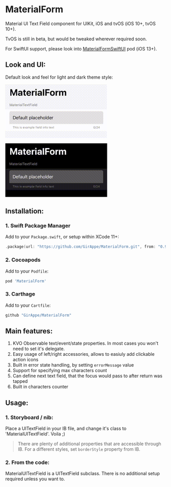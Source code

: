# MaterialForm

Material UI Text Field component for UIKit, iOS and tvOS (iOS 10+, tvOS 10+).

TvOS is still in beta, but would be tweaked wherever required soon.

For SwiftUI support, please look into [MaterialFormSwiftUI][MaterialSwiftUI] pod (iOS 13+).

## Look and UI:

Default look and feel for light and dark theme style:

![Light][example-light]

![Dark][example-dark]

## Installation:

### 1. Swift Package Manager

Add to your `Package.swift`, or setup within XCode 11+:

```swift
.package(url: "https://github.com/GirAppe/MaterialForm.git", from: "0.9.6"),
```

### 2. Cocoapods

Add to your `Podfile`:

```ruby
pod 'MaterialForm'
```

### 3. Carthage

Add to your `Cartfile`:

```bash
github "GirAppe/MaterialForm"
```

## Main features:

1. KVO Observable text/event/state properties. In most cases you won't need to set it's delegate.
1. Easy usage of left/right accessories, allows to easiuly add clickable action icons
1. Built in error state handling, by setting `errorMessage` value
1. Support for specifying max characters count
1. Can define next text field, that the focus would pass to after return was tapped
1. Built in characters counter

## Usage:

### 1. Storyboard / nib:

Place a UITextField in your IB file, and change it's class to 'MaterialUITextField'. Voila ;)

> There are plenty of additional properties that are accessible through IB. For a different styles,
> set `borderStyle` property from IB.

### 2. From the code:

MaterialUITextField is a UITextField subclass. There is no additional setup required unless you want to.

<!-- Images -->

[example-light]: https://raw.githubusercontent.com/GirAppe/MaterialForm/0.9.6/material-form-light.gif  "Default light theme styling"
[example-dark]: https://raw.githubusercontent.com/GirAppe/MaterialForm/0.9.6/material-form-dark.gif  "Default dark theme styling"

<!-- Links -->

[MaterialSwiftUI]: https://github.com/GirAppe/MaterialFormSwiftUI  "MaterialForm SwiftUI"
